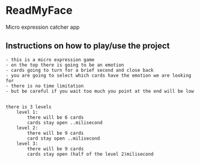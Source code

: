 # ReadMyFace
Micro expression catcher app


<!-- **Live Project**
    Landing page/modal with obvious, clear instructions.
    Interactivity of some kind.
    Well styled, clean frontend.
    If it has music, the option to mute or stop it.

**Repo and README**
    Link to live version.
    List of techs/languages/plugins/APIs used.
    Technical implementation details with code snippets (make sure it looks good).
    To-dos/future features.
    No .DS_Stores / debuggers / console.logs.
    Organize into /assets and /lib. -->



## Instructions on how to play/use the project
    - this is a micro expression game
    - on the top there is going to be an emotion
    - cards going to turn for a brief second and close back
    - you are going to select which cards have the emotion we are looking for
    - there is no time limitation 
    - but be careful if you wait too much you point at the end will be low


    there is 3 levels 
        level 1:
            there will be 6 cards
            cards stay open ..milisecond
        level 2:
            there will be 9 cards
            card stay open ..milisecond
        level 3:
            there will be 9 cards 
            cards stay open (half of the level 2)milisecond
        
                        
